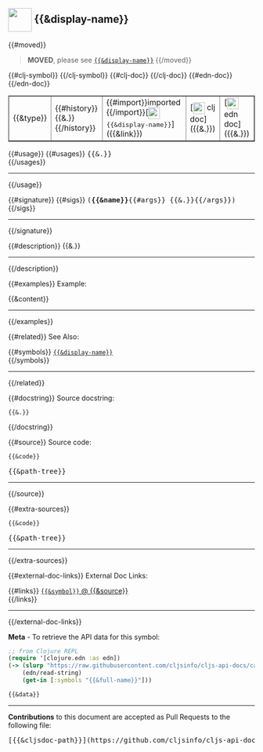 ## <img width="48px" valign="middle" src="http://i.imgur.com/Hi20huC.png"> {{&display-name}}

{{#moved}}
> __MOVED__, please see [`{{&display-name}}`]({{&link}})
{{/moved}}

 <table border="1">
<tr>
<td>{{&type}}</td>
<td>{{#history}}{{&.}} {{/history}}</td>
{{#clj-symbol}}
<td>
{{#import}}imported {{/import}}[<img height="24px" valign="middle" src="http://i.imgur.com/1GjPKvB.png"> <samp>{{&display-name}}</samp>]({{&link}})
</td>
{{/clj-symbol}}
{{#clj-doc}}
<td>
[<img height="24px" valign="middle" src="http://i.imgur.com/1GjPKvB.png"> clj doc]({{&.}})
</td>
{{/clj-doc}}
{{#edn-doc}}
<td>
[<img height="24px" valign="middle" src="http://i.imgur.com/I8uNXHv.png"> edn doc]({{&.}})
</td>
{{/edn-doc}}
</tr>
</table>

{{#usage}}
{{#usages}}
<samp>{{&.}}</samp><br>
{{/usages}}

---
{{/usage}}

{{#signature}}
{{#sigs}}
 <samp>
(__{{&name}}__{{#args}} {{&.}}{{/args}})<br>
</samp>
{{/sigs}}

---
{{/signature}}

{{#description}}
{{&.}}

---
{{/description}}

{{#examples}}
Example:

{{&content}}

---
{{/examples}}

{{#related}}
See Also:

{{#symbols}}
[`{{&display-name}}`]({{&link}})<br>
{{/symbols}}

---
{{/related}}


{{#docstring}}
Source docstring:

```
{{&.}}
```
{{/docstring}}


{{#source}}
Source code:

```clj
{{&code}}
```

 <pre>
{{&path-tree}}
</pre>

---
{{/source}}

{{#extra-sources}}

```clj
{{&code}}
```

 <pre>
{{&path-tree}}
</pre>

---
{{/extra-sources}}


{{#external-doc-links}}
External Doc Links:

{{#links}}
[`{{&symbol}}` @ {{&source}}]({{&link}})<br>
{{/links}}

---
{{/external-doc-links}}


__Meta__ - To retrieve the API data for this symbol:

```clj
;; from Clojure REPL
(require '[clojure.edn :as edn])
(-> (slurp "https://raw.githubusercontent.com/cljsinfo/cljs-api-docs/catalog/cljs-api.edn")
    (edn/read-string)
    (get-in [:symbols "{{&full-name}}"]))
```

```clj
{{&data}}
```

---

__Contributions__ to this document are accepted as Pull Requests to the following file:

 <pre>
[{{&cljsdoc-path}}](https://github.com/cljsinfo/cljs-api-docs/blob/master/{{&cljsdoc-path}})
</pre>

